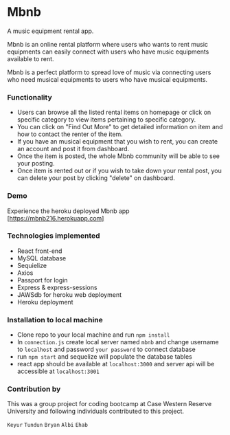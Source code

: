 # Mbnb
A music equipment rental app.

Mbnb is an online rental platform where users who wants to rent music equipments can easily connect with users who have music equipments available to rent.

Mbnb is a perfect platform to spread love of music via connecting users who need musical equipments to users who have musical equipments.

### Functionality

- Users can browse all the listed rental items on homepage or click on specific category to view items pertaining to specific category.
- You can click on "Find Out More" to get detailed information on item and how to contact the renter of the item.
- If you have an musical equipment that you wish to rent, you can create an account and post it from dashboard.
- Once the item is posted, the whole Mbnb community will be able to see your posting.
- Once item is rented out or if you wish to take down your rental post, you can delete your post by clicking "delete" on dashboard.

### Demo
Experience the heroku deployed Mbnb app [https://mbnb216.herokuapp.com]

### Technologies implemented
- React front-end
- MySQL database
- Sequielize
- Axios
- Passport for login 
- Express & express-sessions
- JAWSdb for heroku web deployment
- Heroku deployment

### Installation to local machine
- Clone repo to your local machine and run `npm install`
- In `connection.js` create local server named `mbnb` and change username to `localhost` and password `your password` to connect database
- run `npm start` and sequelize will populate the database tables
- react app should be available at `localhost:3000` and server api will be accessible at `localhost:3001`

### Contribution by
This was a group project for coding bootcamp at Case Western Reserve University and following individuals contributed to this project. 

`Keyur` `Tundun` `Bryan` `Albi` `Ehab`
